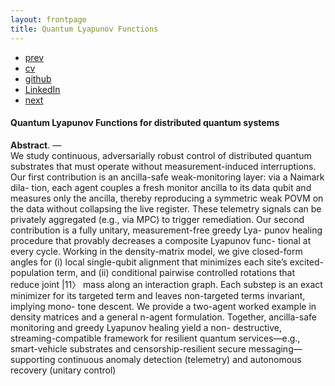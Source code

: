 ```yaml
---
layout: frontpage
title: Quantum Lyapunov Functions
---
```



<div class="navbar">
  <div class="navbar-inner">
      <ul class="nav">
          <li><a href="exploits.html">prev</a></li>          
          <li><a href="{{ BASE_PATH }}/jshah-public.pdf">cv</a></li>
          <li><a href="https://github.com/javedmshah">github</a></li>
          <li><a href="https://linkedin.com/in/javedmaqboolshah">LinkedIn</a></li>
          <li><a href="psqa.html">next</a></li>          
      </ul>
  </div>
</div>

#### Quantum Lyapunov Functions for distributed quantum systems

**Abstract**. &mdash; <br>
We study continuous, adversarially robust control of distributed quantum
substrates that must operate without measurement-induced interruptions. Our
first contribution is an ancilla-safe weak-monitoring layer: via a Naimark dila-
tion, each agent couples a fresh monitor ancilla to its data qubit and measures
only the ancilla, thereby reproducing a symmetric weak POVM on the data
without collapsing the live register. These telemetry signals can be privately
aggregated (e.g., via MPC) to trigger remediation.
Our second contribution is a fully unitary, measurement-free greedy Lya-
punov healing procedure that provably decreases a composite Lyapunov func-
tional at every cycle. Working in the density-matrix model, we give closed-form
angles for (i) local single-qubit alignment that minimizes each site’s excited-
population term, and (ii) conditional pairwise controlled rotations that reduce
joint |11〉 mass along an interaction graph. Each substep is an exact minimizer
for its targeted term and leaves non-targeted terms invariant, implying mono-
tone descent. We provide a two-agent worked example in density matrices and
a general n-agent formulation.
Together, ancilla-safe monitoring and greedy Lyapunov healing yield a non-
destructive, streaming-compatible framework for resilient quantum services—e.g.,
smart-vehicle substrates and censorship-resilient secure messaging—supporting
continuous anomaly detection (telemetry) and autonomous recovery (unitary
control)

